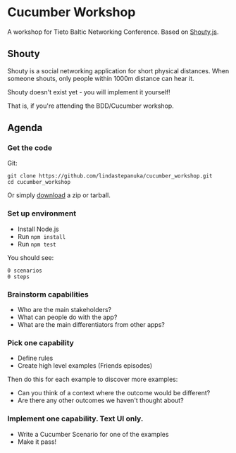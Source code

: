 # Cucumber Workshop

A workshop for Tieto Baltic Networking Conference. Based on [Shouty.js](https://github.com/cucumber-ltd/shouty.js).

## Shouty

Shouty is a social networking application for short physical distances.
When someone shouts, only people within 1000m distance can hear it.

Shouty doesn't exist yet - you will implement it yourself!

That is, if you're attending the BDD/Cucumber workshop.

## Agenda

### Get the code

Git:

    git clone https://github.com/lindastepanuka/cucumber_workshop.git
    cd cucumber_workshop

Or simply [download](https://github.com/lindastepanuka/cucumber_workshop/releases) a zip or tarball.

### Set up environment

* Install Node.js
* Run `npm install`
* Run `npm test`

You should see:

    0 scenarios
    0 steps

### Brainstorm capabilities

* Who are the main stakeholders?
* What can people do with the app?
* What are the main differentiators from other apps?

### Pick one capability

* Define rules
* Create high level examples (Friends episodes)

Then do this for each example to discover more examples:

* Can you think of a context where the outcome would be different?
* Are there any other outcomes we haven't thought about?

### Implement one capability. Text UI only.

* Write a Cucumber Scenario for one of the examples
* Make it pass!
